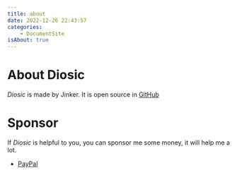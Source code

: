```yaml
---
title: about
date: 2022-12-26 22:43:57
categories:
    - DocumentSite
isAbout: true
---
```

# About Diosic
*Diosic* is made by Jinker. It is open source in [GitHub](https://github.com/Reknij/Diosic)

# Sponsor
If *Diosic* is helpful to you, you can sponsor me some money, it will help me a lot.

- [PayPal](https://paypal.me/JinkerLeong?country.x=MY&locale.x=en_US)